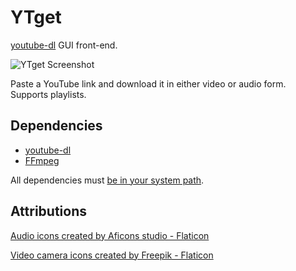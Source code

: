 # YTget

[youtube-dl](https://github.com/ytdl-org/youtube-dl) GUI front-end.

![YTget Screenshot](https://i.imgur.com/hV4XH74.png "YTget Screenshot")

Paste a YouTube link and download it in either video or audio form. Supports playlists.

## Dependencies

- [youtube-dl](https://github.com/ytdl-org/youtube-dl)
- [FFmpeg](https://ffmpeg.org/)

All dependencies must [be in your system path](https://stackoverflow.com/a/41895179).

## Attributions

[Audio icons created by Aficons studio - Flaticon](https://www.flaticon.com/free-icons/audio)

[Video camera icons created by Freepik - Flaticon](https://www.flaticon.com/free-icons/video-camera)
